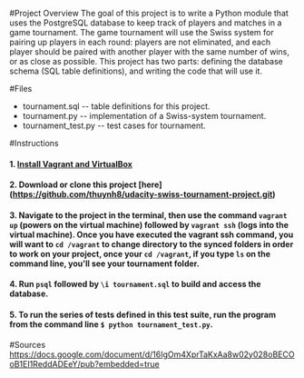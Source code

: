 #Project Overview
The goal of this project is to write a Python module that uses the PostgreSQL database to keep track of players and matches in a game tournament.
The game tournament will use the Swiss system for pairing up players in each round: players are not eliminated, and each player should be paired with another player with the same number of wins, or as close as possible.
This project has two parts: defining the database schema (SQL table definitions), and writing the code that will use it.

#Files
- tournament.sql -- table definitions for this project.
- tournament.py -- implementation of a Swiss-system tournament.
- tournament_test.py -- test cases for tournament.

#Instructions
#### 1. [Install Vagrant and VirtualBox](https://www.udacity.com/wiki/ud197/install-vagrant)
#### 2. Download or clone this project [here] (https://github.com/thuynh8/udacity-swiss-tournament-project.git)
#### 3. Navigate to the project in the terminal, then use the command  `vagrant up` (powers on the virtual machine) followed by `vagrant ssh` (logs into the virtual machine). Once you have executed the vagrant ssh command, you will want to `cd /vagrant` to change directory to the synced folders in order to work on your project, once your `cd /vagrant`, if you type `ls` on the command line, you'll see your tournament folder.
#### 4. Run `psql` followed by `\i tournament.sql` to build and access the database.
#### 5. To run the series of tests defined in this test suite, run the program from the command line `$ python tournament_test.py`. 

#Sources
https://docs.google.com/document/d/16IgOm4XprTaKxAa8w02y028oBECOoB1EI1ReddADEeY/pub?embedded=true
